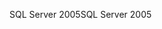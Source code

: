 <span data-ttu-id="bfb9e-101">SQL Server 2005</span><span class="sxs-lookup"><span data-stu-id="bfb9e-101">SQL Server 2005</span></span>